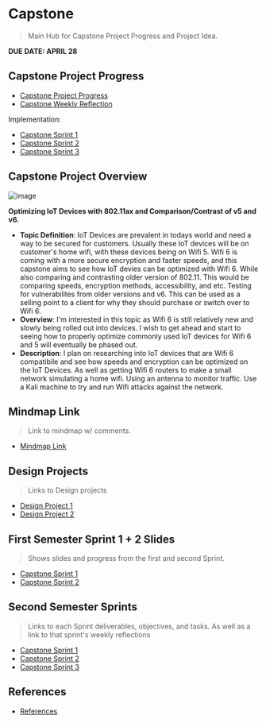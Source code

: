 # Capstone
> Main Hub for Capstone Project Progress and Project Idea.

**DUE DATE: APRIL 28**
## Capstone Project Progress
* [Capstone Project Progress](https://github.com/users/seabar24/projects/3)
* [Capstone Weekly Reflection](https://github.com/seabar24/Capstone/wiki/Weekly-Reflection)

Implementation:
* [Capstone Sprint 1](https://github.com/seabar24/Capstone/blob/Home/Capstone%20Semester%202/Capstone2Sprint1.md)
* [Capstone Sprint 2](https://github.com/seabar24/Capstone/blob/Home/Capstone%20Semester%202/Capstone2Sprint2.md)
* [Capstone Sprint 3](https://github.com/seabar24/Capstone/blob/Home/Capstone%20Semester%202/Capstone2Sprint3.md)

## Capstone Project Overview

![image](https://github.com/seabar24/Capstone/assets/71162295/7ea567d6-ab4b-46d9-bbde-75de2f039196)

**Optimizing IoT Devices with 802.11ax and Comparison/Contrast of v5 and v6.**
  * **Topic Definition**: IoT Devices are prevalent in todays world and need a way to be secured for customers. Usually these IoT devices will be on customer's home wifi, with these devices being on Wifi 5. Wifi 6 is coming with a more secure encryption and faster speeds, and this capstone aims to see how IoT devies can be optimized with Wifi 6. While also comparing and contrasting older version of 802.11. This would be comparing speeds, encryption methods, accessibility, and etc. Testing for vulnerabilites from older versions and v6. This can be used as a selling point to a client for why they should purchase or switch over to Wifi 6.
  * **Overview**: I'm interested in this topic as Wifi 6 is still relatively new and slowly being rolled out into devices. I wish to get ahead and start to seeing how to properly optimize commonly used IoT devices for Wifi 6 and 5 will eventually be phased out. 
  * **Description**: I plan on researching into IoT devices that are Wifi 6 compatibile and see how speeds and encryption can be optimized on the IoT Devices. As well as getting Wifi 6 routers to make a small network simulating a home wifi. Using an antenna to monitor traffic. Use a Kali machine to try and run Wifi attacks against the network. 

## Mindmap Link
> Link to mindmap w/ comments.
* [Mindmap Link](https://drive.google.com/file/d/1R8EBa6PI2j-Inq2aMGillYrc-WuBF6wt/view?usp=sharing)

## Design Projects
> Links to Design projects
* [Design Project 1](https://github.com/seabar24/Capstone/blob/Home/Capstone%20Semester%201/DesignProject1.md)
* [Design Project 2](https://github.com/seabar24/Capstone/blob/Home/Capstone%20Semester%201/DesignProject2.md)

## First Semester Sprint 1 + 2 Slides
> Shows slides and progress from the first and second Sprint.
* [Capstone Sprint 1](https://github.com/seabar24/Capstone/blob/Home/Capstone%20Semester%201/Capstone%20Sprint%201.pdf)
* [Capstone Sprint 2](https://github.com/seabar24/Capstone/blob/Home/Capstone%20Semester%201/Capstone%20Design%20Project%202.pdf)

## Second Semester Sprints
> Links to each Sprint deliverables, objectives, and tasks. As well as a link to that sprint's weekly reflections
* [Capstone Sprint 1](https://github.com/seabar24/Capstone/blob/Home/Capstone%20Semester%202/Capstone2Sprint1.md)
* [Capstone Sprint 2](https://github.com/seabar24/Capstone/blob/Home/Capstone%20Semester%202/Capstone2Sprint2.md)
* [Capstone Sprint 3](https://github.com/seabar24/Capstone/blob/Home/Capstone%20Semester%202/Capstone2Sprint3.md)

## References
* [References](https://github.com/seabar24/Capstone/wiki#references)
